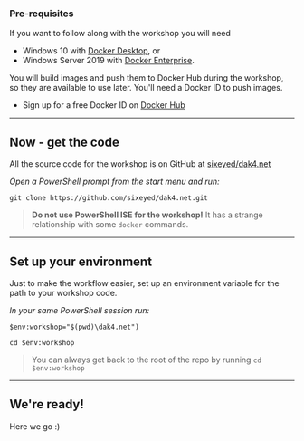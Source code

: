 ﻿### Pre-requisites

If you want to follow along with the workshop you will need

- Windows 10 with [Docker Desktop](https://docs.docker.com/docker-for-windows/install/), or 
- Windows Server 2019 with [Docker Enterprise](https://docs.docker.com/install/windows/docker-ee/).

You will build images and push them to Docker Hub during the workshop, so they are available to use later. You'll need a Docker ID to push images.

- Sign up for a free Docker ID on [Docker Hub](https://hub.docker.com)

---

## Now - get the code

All the source code for the workshop is on GitHub at [sixeyed/dak4.net](https://github.com/sixeyed/dak4.net)

_Open a PowerShell prompt from the start menu and run:_

```
git clone https://github.com/sixeyed/dak4.net.git
```

> **Do not use PowerShell ISE for the workshop!** It has a strange relationship with some `docker` commands.

---

## Set up your environment

Just to make the workflow easier, set up an environment variable for the path to your workshop code.

_In your same PowerShell session run:_

```
$env:workshop="$(pwd)\dak4.net")

cd $env:workshop
```

> You can always get back to the root of the repo by running `cd $env:workshop`

---

## We're ready!

Here we go :)

